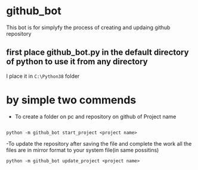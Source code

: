 # github_bot
This bot is for simplyfy the process of creating and updaing github repository 

## first place github_bot.py in the default directory of python to use it from any directory
I place it in `C:\Python38` folder 

# by simple two commends
 - To create a folder on pc and repository on github of Project name
```

python -m github_bot start_project <project name>
```
 -To update the repository after saving the file and complete the work all the files are in mirror format to your system file(in same possitins)
```
python -m github_bot update_project <project name>
```
